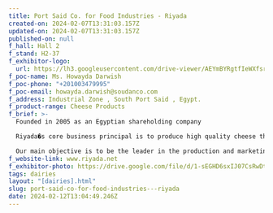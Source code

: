 ```yaml
---
title: Port Said Co. for Food Industries - Riyada
created-on: 2024-02-07T13:31:03.157Z
updated-on: 2024-02-07T13:31:03.157Z
published-on: null
f_hall: Hall 2
f_stand: H2-37
f_exhibitor-logo:
  url: https://lh3.googleusercontent.com/drive-viewer/AEYmBYRgtfIeWXfsrZVnhBKn9SS7G_ROixOkDpbIkPk6Yw3iDKRmtEj2OPqJHYpzh8KhLwRtYfUUEnOp3ogLVmZFGwhIa9bKKg=s1600
f_poc-name: Ms. Howayda Darwish
f_poc-phone: "+201003479995"
f_poc-email: howayda.darwish@soudanco.com
f_address: Industrial Zone , South Port Said , Egypt.
f_product-range: Cheese Products
f_brief: >-
  Founded in 2005 as an Egyptian shareholding company 

  Riyada�s core business principal is to produce high quality cheese that satisfies customer needs in the Egyptian and Middle Eastern markets. Riyada is the Arabic term for � excellence � & the name was chosen carefully to reflect the foundation upon which the company is built upon.

  Our main objective is to be the leader in the production and marketing of special types of cheese that provide excellent value for our esteemed customers .
f_website-link: www.riyada.net
f_exhibitor-photo: https://drive.google.com/file/d/1-sEGHD6sxIJ07CsRwDt2DEU0j_bNJ2vH/view?usp=drive_link
tags: dairies
layout: "[dairies].html"
slug: port-said-co-for-food-industries---riyada
date: 2024-02-12T13:04:49.246Z
---
```

